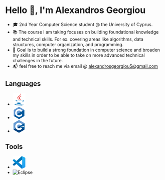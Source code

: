 # Hello 👋, I'm Alexandros Georgiou

- 🎓 2nd Year Computer Science student @ the University of Cyprus.
- 📚 The course I am taking focuses on building foundational knowledge and technical skills.
     For ex. covering areas like algorithms, data structures, computer organization, and programming.
- 🎯 Goal is to build a strong foundation in computer science and broaden my skills in order to be able to take on more advanced technical challenges in the future.
- 📬 feel free to reach me via email @ [alexandrosgeorgiou5@gmail.com](mailto:alexandrosgeorgiou5@gmail.com)

<h2>Languages</h2>
<ul>
    <li><img src="https://github.com/devicons/devicon/raw/master/icons/java/java-original.svg" alt="Java" width="40" height="40"/></li>
    <li><img src="https://github.com/devicons/devicon/raw/master/icons/c/c-original.svg" alt="C" width="40" height="40"/></li>
    <li><img src="https://github.com/devicons/devicon/raw/master/icons/cplusplus/cplusplus-original.svg" alt="C++" width="40" height="40"/></li>
</ul>

<h2>Tools</h2>
<ul>
    <li><img src="https://github.com/devicons/devicon/raw/master/icons/vscode/vscode-original.svg" alt="VS Code" width="40" height="40"/></li>
    <li><img src="https://upload.wikimedia.org/wikipedia/commons/thumb/0/0e/Eclipse_Logo.svg/1024px-Eclipse_Logo.svg.png" alt="Eclipse" width="40" height="40"/></li>
</ul>




<!---
alexcodes16/alexcodes16 is a ✨ special ✨ repository because its `README.md` (this file) appears on your GitHub profile.
You can click the Preview link to take a look at your changes.
--->
